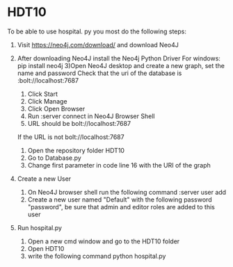 # HDT10
To be able to use hospital. py you most do the following steps:

1) Visit https://neo4j.com/download/ and download Neo4J
2) After downloading Neo4J install the Neo4j Python Driver
	For windows:
		pip install neo4j
3)Open Neo4J desktop and create a new graph, set the name and password
	Check that the uri of the database is :bolt://localhost:7687
	
	1. Click Start
	2. Click Manage
	3. Click Open Browser
	4. Run :server connect in Neo4J Browser Shell
	5. URL should be bolt://localhost:7687

	If the URL is not bolt://localhost:7687

	1. Open the repository folder HDT10
	2. Go to Database.py
	3. Change first parameter in code line 16 with the URI of the graph
4. Create a new User

	1. On Neo4J browser shell run the following command :server user add
	2. Create a new user named 	"Default" with the following password "password", be sure that admin and editor roles are added to this user
5. Run hospital.py
	
	1. Open a new cmd window and go to the HDT10 folder
	2. Open HDT10
	3. write the following command python hospital.py	